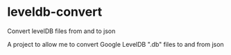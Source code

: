 # leveldb-convert
Convert levelDB files from and to json

A project to allow me to convert Google LevelDB ".db" files to and from json
